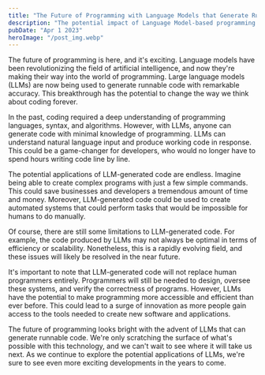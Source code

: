 ```yaml
---
title: "The Future of Programming with Language Models that Generate Runnable Code"
description: "The potential impact of Language Model-based programming on the future of software development..."
pubDate: "Apr 1 2023"
heroImage: "/post_img.webp"
---
```


The future of programming is here, and it's exciting. Language models have been revolutionizing the field of artificial intelligence, and now they're making their way into the world of programming. Large language models (LLMs) are now being used to generate runnable code with remarkable accuracy. This breakthrough has the potential to change the way we think about coding forever.

In the past, coding required a deep understanding of programming languages, syntax, and algorithms. However, with LLMs, anyone can generate code with minimal knowledge of programming. LLMs can understand natural language input and produce working code in response. This could be a game-changer for developers, who would no longer have to spend hours writing code line by line.

The potential applications of LLM-generated code are endless. Imagine being able to create complex programs with just a few simple commands. This could save businesses and developers a tremendous amount of time and money. Moreover, LLM-generated code could be used to create automated systems that could perform tasks that would be impossible for humans to do manually.

Of course, there are still some limitations to LLM-generated code. For example, the code produced by LLMs may not always be optimal in terms of efficiency or scalability. Nonetheless, this is a rapidly evolving field, and these issues will likely be resolved in the near future.

It's important to note that LLM-generated code will not replace human programmers entirely. Programmers will still be needed to design, oversee these systems, and verify the correctness of programs. However, LLMs have the potential to make programming more accessible and efficient than ever before. This could lead to a surge of innovation as more people gain access to the tools needed to create new software and applications.

The future of programming looks bright with the advent of LLMs that can generate runnable code. We're only scratching the surface of what's possible with this technology, and we can't wait to see where it will take us next. As we continue to explore the potential applications of LLMs, we're sure to see even more exciting developments in the years to come.